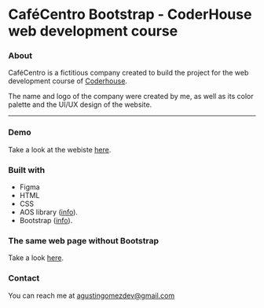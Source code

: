 # CaféCentro Bootstrap - CoderHouse web development course

### About
CaféCentro is a fictitious company created to build the project for the web development course of [Coderhouse](https://www.coderhouse.com).

The name and logo of the company were created by me, as well as its color palette and the UI/UX design of the website.

---

### Demo
Take a look at the webiste [here](https://agustingomezdev.github.io/cafecentro-bs/).

### Built with
- Figma
- HTML
- CSS
- AOS library ([info](https://github.com/michalsnik/aos)).
- Bootstrap ([info](https://getbootstrap.com/)).

### The same web page without Bootstrap
Take a look [here](https://github.com/AgustinGomezDev/cafecentro).

### Contact 
You can reach me at agustingomezdev@gmail.com
